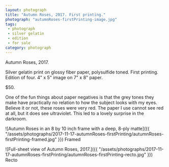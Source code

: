 ```yaml
---
layout: photograph
title: "Autumn Roses, 2017. First printing."
photograph: "autumnRoses-firstPrinting-image.jpg"
tags: 
 - photograph
 - silver gelatin
 - edition
 - for sale
category: photograph
---
```

Autumn Roses, 2017.

Silver gelatin print on glossy fiber paper, polysulfide toned.
First printing. Edition of four. 4" x 5" image on 7" x 8" paper.

$50.

One of the fun things about paper negatives is that the grey tones they make have practically no relation to how the subject looks with my eyes. Believe it or not, these roses were very red. The paper I use cannot see red at all, but it does see ultraviolet. This led to a lovely surprise in the darkroom.

![Autumn Roses in an 8 by 10 inch frame with a deep, 8-ply matte]({{ "/assets/photographs/2017-11-17-autumnRoses-firstPrinting/autumnRoses-firstPrinting-framed.jpg" }})
Framed

![Full-sheet view of Autumn Roses, 2017.]({{ "/assets/photographs/2017-11-17-autumnRoses-firstPrinting/autumnRoses-firstPrinting-recto.jpg" }})
Recto
